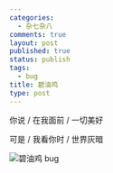 ```yaml
--- 
categories: 
  - 杂七杂八
comments: true
layout: post
published: true
status: publish
tags: 
  - bug
title: 碧油鸡
type: post
---
```

你说 / 在我面前 / 一切美好

可是 / 我看你时 / 世界灰暗
<!--more-->

<img class="alignnone" title="碧油鸡 bug" src="http://i781.photobucket.com/albums/yy94/xoyowade/1237384625.jpg" alt="碧油鸡 bug">
